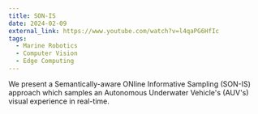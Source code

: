 ```yaml
---
title: SON-IS
date: 2024-02-09
external_link: https://www.youtube.com/watch?v=l4qaPG6HfIc
tags:
  - Marine Robotics
  - Computer Vision
  - Edge Computing
---
```


We present a Semantically-aware ONline Informative Sampling (SON-IS) approach which samples an Autonomous Underwater Vehicle's (AUV's) visual experience in real-time.

<!--more-->

